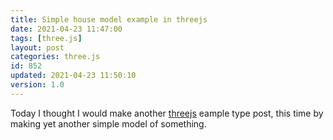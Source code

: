 ```yaml
---
title: Simple house model example in threejs
date: 2021-04-23 11:47:00
tags: [three.js]
layout: post
categories: three.js
id: 852
updated: 2021-04-23 11:50:10
version: 1.0
---
```


Today I thought I would make another [threejs](https://threejs.org/) eample type post, this time by making yet another simple model of something.

<!-- more -->
